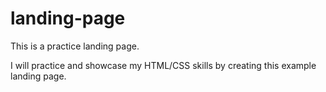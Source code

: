 # landing-page
This is a practice landing page.

I will practice and showcase my HTML/CSS skills by creating this example landing page.



